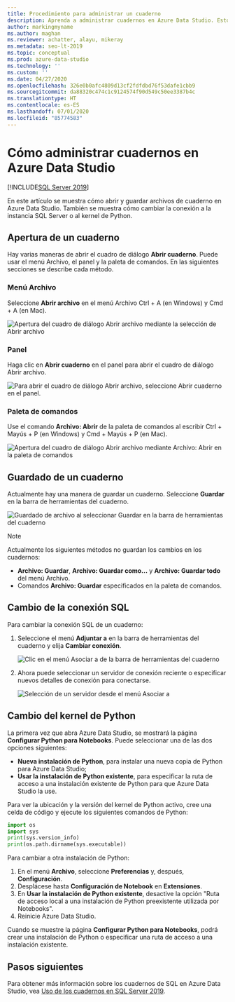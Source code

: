 ```yaml
---
title: Procedimiento para administrar un cuaderno
description: Aprenda a administrar cuadernos en Azure Data Studio. Esto incluye abrir cuadernos, guardarlos y cambiar la conexión de SQL o el kernel de Python.
author: markingmyname
ms.author: maghan
ms.reviewer: achatter, alayu, mikeray
ms.metadata: seo-lt-2019
ms.topic: conceptual
ms.prod: azure-data-studio
ms.technology: ''
ms.custom: ''
ms.date: 04/27/2020
ms.openlocfilehash: 326e0b0afc4809d13cf2fdfdbd76f53dafe1cbb9
ms.sourcegitcommit: da88320c474c1c9124574f90d549c50ee3387b4c
ms.translationtype: HT
ms.contentlocale: es-ES
ms.lasthandoff: 07/01/2020
ms.locfileid: "85774583"
---
```

# <a name="how-to-manage-notebooks-in-azure-data-studio"></a>Cómo administrar cuadernos en Azure Data Studio

[!INCLUDE[SQL Server 2019](../includes/applies-to-version/sqlserver2019.md)]

En este artículo se muestra cómo abrir y guardar archivos de cuaderno en Azure Data Studio. También se muestra cómo cambiar la conexión a la instancia SQL Server o al kernel de Python.

## <a name="open-a-notebook"></a>Apertura de un cuaderno

Hay varias maneras de abrir el cuadro de diálogo **Abrir cuaderno**. Puede usar el menú Archivo, el panel y la paleta de comandos. En las siguientes secciones se describe cada método.

### <a name="file-menu"></a>Menú Archivo

Seleccione **Abrir archivo** en el menú Archivo Ctrl + A (en Windows) y Cmd + A (en Mac).

![Apertura del cuadro de diálogo Abrir archivo mediante la selección de Abrir archivo](./media/notebooks-manage-sql-server/open-file-1.png)

### <a name="dashboard"></a>Panel

Haga clic en **Abrir cuaderno** en el panel para abrir el cuadro de diálogo Abrir archivo.

![Para abrir el cuadro de diálogo Abrir archivo, seleccione Abrir cuaderno en el panel.](./media/notebooks-manage-sql-server/open-file-2.png) 

### <a name="command-palette"></a>Paleta de comandos

Use el comando **Archivo: Abrir** de la paleta de comandos al escribir Ctrl + Mayús + P (en Windows) y Cmd + Mayús + P (en Mac).

![Apertura del cuadro de diálogo Abrir archivo mediante Archivo: Abrir en la paleta de comandos](./media/notebooks-manage-sql-server/open-file-3.png)

## <a name="save-a-notebook"></a>Guardado de un cuaderno

Actualmente hay una manera de guardar un cuaderno. Seleccione **Guardar** en la barra de herramientas del cuaderno.

![Guardado de archivo al seleccionar Guardar en la barra de herramientas del cuaderno](./media/notebooks-manage-sql-server/save-file-1.png)

> [!NOTE]
> Actualmente los siguientes métodos no guardan los cambios en los cuadernos:
>
> - **Archivo: Guardar**, **Archivo: Guardar como...** y **Archivo: Guardar todo** del menú Archivo.
> - Comandos **Archivo: Guardar** especificados en la paleta de comandos.

## <a name="change-the-sql-connection"></a>Cambio de la conexión SQL

Para cambiar la conexión SQL de un cuaderno:

1. Seleccione el menú **Adjuntar a** en la barra de herramientas del cuaderno y elija **Cambiar conexión**.

   ![Clic en el menú Asociar a de la barra de herramientas del cuaderno](./media/notebooks-manage-sql-server/select-attach-to-1.png)

2. Ahora puede seleccionar un servidor de conexión reciente o especificar nuevos detalles de conexión para conectarse.

   ![Selección de un servidor desde el menú Asociar a](./media/notebooks-manage-sql-server/select-attach-to-2.png)

## <a name="change-the-python-kernel"></a>Cambio del kernel de Python

La primera vez que abra Azure Data Studio, se mostrará la página **Configurar Python para Notebooks**. Puede seleccionar una de las dos opciones siguientes:

- **Nueva instalación de Python**, para instalar una nueva copia de Python para Azure Data Studio;
- **Usar la instalación de Python existente**, para especificar la ruta de acceso a una instalación existente de Python para que Azure Data Studio la use.

Para ver la ubicación y la versión del kernel de Python activo, cree una celda de código y ejecute los siguientes comandos de Python:

```python
import os
import sys
print(sys.version_info)
print(os.path.dirname(sys.executable))
```

Para cambiar a otra instalación de Python:

1. En el menú **Archivo**, seleccione **Preferencias** y, después, **Configuración**.
1. Desplácese hasta **Configuración de Notebook** en **Extensiones**.
1. En **Usar la instalación de Python existente**, desactive la opción "Ruta de acceso local a una instalación de Python preexistente utilizada por Notebooks".
1. Reinicie Azure Data Studio.

Cuando se muestre la página **Configurar Python para Notebooks**, podrá crear una instalación de Python o especificar una ruta de acceso a una instalación existente.

## <a name="next-steps"></a>Pasos siguientes

Para obtener más información sobre los cuadernos de SQL en Azure Data Studio, vea [Uso de los cuadernos en SQL Server 2019](notebooks-guidance.md).
